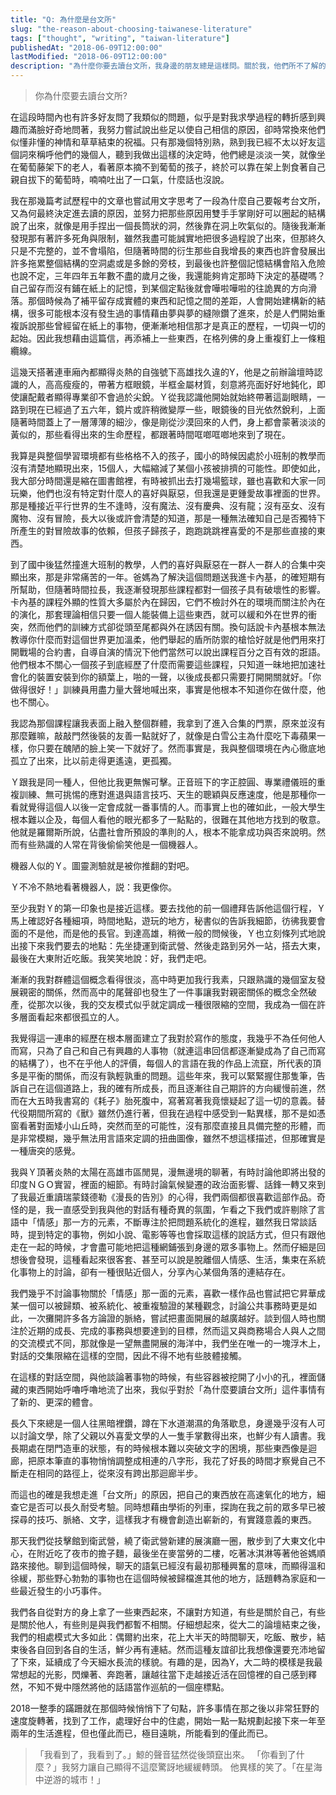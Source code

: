 ```yaml
---
title: "Q: 為什麼是台文所"
slug: "the-reason-about-choosing-taiwanese-literature"
tags: ["thought", "writing", "taiwan-literature"]
publishedAt: "2018-06-09T12:00:00"
lastModified: "2018-06-09T12:00:00"
description: "為什麼你要去讀台文所，我身邊的朋友總是這樣問。關於我，他們所不了解的事情不多，但人與人之間，有一道隔閡即使是時間也無法跨越"
---
```


> 你為什麼要去讀台文所?

在這段時間內也有許多好友問了我類似的問題，似乎是對我求學過程的轉折感到興趣而滿臉好奇地問著，我努力嘗試說出些足以使自己相信的原因，卻時常換來他們似懂非懂的神情和草草結束的祝福。只有那幾個特別熟，熟到我已經不太以好友這個詞來稱呼他們的幾個人，聽到我做出這樣的決定時，他們總是淡淡一笑，就像坐在葡萄藤架下的老人，看著原本摘不到葡萄的孩子，終於可以靠在架上剝食著自己親自拔下的葡萄時，喃喃吐出了一口氣，什麼話也沒說。

我在那幾篇考試歷程中的文章也嘗試用文字思考了一段為什麼自己要報考台文所，又為何最終決定進去讀的原因，並努力把那些原因用雙手手掌剛好可以圈起的結構說了出來，就像是用手捏出一個長筒狀的洞，然後靠在洞上吹氣似的。隨後我漸漸發現那有著許多死角與限制，雖然我盡可能誠實地把很多過程說了出來，但那終久只是不完整的，並不會塌陷，但隨著時間的衍生那些自我增長的東西也許會發展出許多拖累整個結構的空洞處或是多餘的旁枝，到最後也許整個記憶結構會陷入危險也說不定，三年四年五年數不盡的歲月之後，我還能夠肯定那時下決定的基礎嗎？自己留存而沒有鋪在紙上的記憶，到某個定點後就會嘩啦嘩啦的往詭異的方向滑落。那個時候為了補平留存成實體的東西和記憶之間的差距，人會開始建構新的結構，很多可能根本沒有發生過的事情藉由夢與夢的縫隙鑽了進來，於是人們開始重複訴說那些曾經留在紙上的事物，便漸漸地相信那才是真正的歷程，一切與一切的起始。因此我想藉由這篇信，再添補上一些東西，在格列佛的身上重複釘上一條粗纜線。

這幾天搭著連車廂內都顯得炎熱的自強號下高雄找久違的Y，他是之前辦論壇時認識的人，高高瘦瘦的，帶著方框眼鏡，半框金屬材質，刻意將亮面好好地鈍化，即使讓配戴者顯得專業卻不會過於尖銳。Ｙ從我認識他開始就始終帶著這副眼睛，一路到現在已經過了五六年，鏡片或許稍微變厚一些，眼鏡後的目光依然銳利，上面隨著時間蓋上了一層薄薄的細沙，像是剛從沙漠回來的人們，身上都會蒙著淡淡的黃似的，那些看得出來的生命歷程，都跟著時間哐啷哐啷地來到了現在。

我算是與整個學習環境都有些格格不入的孩子，國小的時候因處於小班制的教學而沒有清楚地顯現出來，15個人，大幅縮減了某個小孩被排擠的可能性。即使如此，我大部分時間還是縮在圖書館裡，有時被抓出去打幾場籃球，雖也喜歡和大家一同玩樂，他們也沒有特定對什麼人的喜好與厭惡，但我還是更鍾愛故事裡面的世界。那是種接近平行世界的生不逢時，沒有魔法、沒有慶典、沒有龍；沒有巫女、沒有魔物、沒有冒險，長大以後或許會清楚的知道，那是一種無法確知自己是否獨特下所產生的對冒險故事的依賴，但孩子歸孩子，跑跑跳跳裡喜愛的不是那些直接的東西。

到了國中後猛然撞進大班制的教學，人們的喜好與厭惡在一群人一群人的合集中突顯出來，那是非常痛苦的一年。爸媽為了解決這個問題送我進卡內基，的確短期有所幫助，但隨著時間拉長，我逐漸發現那些課程都對一個孩子具有破壞性的影響。卡內基的課程外顯的性質大多屬於內在歸因，它們不檢討外在的環境而關注於內在的演化，那套理論相信只要一個人能裝備上這些東西，就可以緩和外在世界的衝突，然而他們的訓練方式卻從頭至尾都與外在誘因有關。換句話說卡內基根本無法教導你什麼而對這個世界更加溫柔，他們舉起的盾所防禦的槍恰好就是他們用來打開戰場的合約書，自導自演的情況下他們當然可以說出課程百分之百有效的誑語。他們根本不關心一個孩子到底經歷了什麼而需要這些課程，只知道一昧地把加速社會化的裝置安裝到你的額葉上，啪的一聲，以後成長都只需要打開開關就好。「你做得很好！」訓練員用盡力量大聲地喊出來，事實是他根本不知道你在做什麼，他也不關心。

我認為那個課程讓我表面上融入整個群體，我拿到了進入合集的門票，原來並沒有那麼難嘛，敲敲門然後裝的友善一點就好了，就像是白雪公主為什麼吃下毒蘋果一樣，你只要在醜陋的臉上笑一下就好了。然而事實是，我與整個環境在內心徹底地孤立了出來，比以前走得更遙遠，更孤獨。

Ｙ跟我是同一種人，但他比我更無懈可擊。正音班下的字正腔圓、專業禮儀班的重複訓練、無可挑惕的應對進退與語言技巧、天生的聰穎與反應速度，他是那種你一看就覺得這個人以後一定會成就一番事情的人。而事實上也的確如此，一般大學生根本難以企及，每個人看他的眼光都多了一點點的，很難在其他地方找到的敬意。他就是羅爾斯所說，佔盡社會所預設的準則的人，根本不能拿成功與否來說明。然而有些熟識的人常在背後偷偷笑他是一個機器人。

機器人似的Ｙ。圖靈測驗就是被你推翻的對吧。

Ｙ不冷不熱地看著機器人，説：我更像你。

至少我對Ｙ的第一印象也是接近這樣。要去找他的前一個禮拜告訴他這個行程，Ｙ馬上確認好各種細項，時間地點，遊玩的地方，秘書似的告訴我細節，彷彿我要會面的不是他，而是他的長官。到達高雄，稍微一般的問候後，Ｙ也立刻條列式地說出接下來我們要去的地點：先坐捷運到衛武營、然後走路到另外一站，搭去大東，最後在大東附近吃飯。我笑笑地說：好，我們走吧。

漸漸的我對群體這個概念看得很淡，高中時更加我行我素，只跟熟識的幾個室友發展親密的關係，然而高中的尾聲卻也發生了一件事讓我對親密關係的概念全然破產，從那次以後，我的交友模式似乎就定調成一種很限縮的空間，我成為一個在許多層面看起來都很孤立的人。

我覺得這一連串的經歷在根本層面建立了我對於寫作的態度，我幾乎不為任何他人而寫，只為了自己和自己有興趣的人事物（就連這串回信都逐漸變成為了自己而寫的結構了），也不在乎他人的評價，每個人的言語在我的作品上流竄，所代表的頂多是平衡的關係，而沒有孰輕孰重的問題。這些年來，我可以緊緊握住那隻筆，告訴自己在這個道路上，我的確有所成長，而且逐漸往自己期許的方向緩慢前進，然而在大五時我書寫的《耗子》胎死腹中，寫著寫著我竟懷疑起了這一切的意義。替代役期間所寫的《獸》雖然仍進行著，但我在過程中感受到一點異樣，那不是如憑窗看著對面矮小山丘時，突然而至的可能性，沒有那麼直接且具備完整的形體，而是非常模糊，幾乎無法用言語來定調的扭曲圖像，雖然不想這樣描述，但那確實是一種唐突的感覺。

我與Ｙ頂著炎熱的太陽在高雄市區閒晃，漫無邊境的聊著，有時討論他即將出發的印度ＮＧＯ實習，裡面的細節。有時討論氣候變遷的政治面影響、話鋒一轉又來到了我最近重讀瑞蒙錢德勒《漫長的告別》的心得，我們兩個都很喜歡這部作品。奇怪的是，我一直感受到我與他的對話有種奇異的氛圍，乍看之下我們或許剔除了言語中「情感」那一方的元素，不斷專注於把問題系統化的進程，雖然我日常談話時，提到特定的事物，例如小說、電影等等也會採取這樣的說話方式，但只有跟他走在一起的時候，才會盡可能地把這種網鋪張到身邊的眾多事物上。然而仔細是回想後會發現，這種看起來很客套、甚至可以說是脫離個人情感、生活，集束在系統化事物上的討論，卻有一種很貼近個人，分享內心某個角落的連結存在。

我們幾乎不討論事物關於「情感」那一面的元素，喜歡一樣作品也嘗試把它昇華成某一個可以被歸類、被系統化、被重複驗證的某種觀念，討論公共事務時更是如此，一次攤開許多各方論證的脈絡，嘗試把畫面開展的越廣越好。談到個人時也關注於近期的成長、完成的事務與想要達到的目標，然而這又與商務場合人與人之間的交流模式不同，那就像是一望無盡開展的海洋中，我們坐在唯一的一塊浮木上，對話的交集限縮在這樣的空間，因此不得不地有些肢體接觸。

在這樣的對話空間，與他談論著事物的時候，有些容器被挖開了小小的孔，裡面儲藏的東西開始呼嚕呼嚕地流了出來，我似乎對於「為什麼要讀台文所」這件事情有了新的、更深的體會。

長久下來總是一個人往黑暗裡鑽，蹲在下水道潮濕的角落歇息，身邊幾乎沒有人可以討論文學，除了父親以外喜愛文學的人一隻手掌數得出來，也鮮少有人讀書。我長期處在閉門造車的狀態，有的時候根本難以突破文字的困境，那些東西像是迴廊，把原本筆直的事物悄悄調整成相連的八字形，我花了好長的時間才察覺自己不斷走在相同的路徑上，從來沒有跨出那迴廊半步。

而這也的確是我想走進「台文所」的原因，把自己的東西放在高速氧化的地方，細查它是否可以長久耐受考驗。同時想藉由學術的列車，探詢在我之前的眾多早已被探尋的技巧、脈絡、文字，這樣我才有機會創造出嶄新的，有實踐意義的東西。

那天我們從技擊館到衛武營，繞了衛武營新建的展演廳一圈，散步到了大東文化中心，在附近吃了夜市的擔子麵，最後坐在麥當勞的二樓，吃著冰淇淋等著他爸媽順路來接他。聊到這個時候，聊天的語氣已經沒有最初那種興奮的意味，而顯得溫和徐緩，那些野心勃勃的事物也在這個時候被歸檔進其他的地方，話題轉為家庭和一些最近發生的小巧事件。

我們各自從對方的身上拿了一些東西起來，不讓對方知道，有些是關於自己，有些是關於他人，有些則是與我們都暫不相關。仔細想起來，從大二的論壇結束之後，我們的相處模式大多如此：偶爾約出來，花上大半天的時間聊天，吃飯、散步，結束後各自回到各自的生活，鮮少再有連結。然而這種友誼卻比我想像還要充沛地留了下來，延續成了今天細水長流的樣貌。有趣的是，因為Y，大二時的模樣是我最常想起的光影，閃爍著、奔跑著，讓越往當下走越接近活在回憶裡的自己感到釋然，不知不覺中隱然將他的話語當作巡航的一個座標點。

2018一整季的蹣跚就在那個時候悄悄下了句點，許多事情在那之後以非常狂野的速度旋轉著，找到了工作，處理好台中的住處，開始一點一點規劃起接下來一年至兩年的生活進程，但也僅此而已，極目遠眺，所能看到的僅此而已。

>「我看到了，我看到了。」鯨的聲音猛然從後頭竄出來。
>「你看到了什麼？」我努力讓自己顯得不這麼驚訝地緩緩轉頭。
> 他異樣的笑了。「在星海中逆游的城市！」

